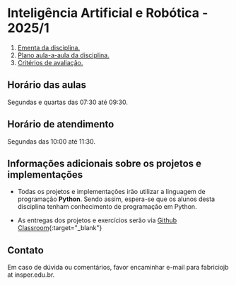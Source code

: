 # Inteligência Artificial e Robótica - 2025/1

1. [Ementa da disciplina.](ementa.md)
2. [Plano aula-a-aula da disciplina.](plano_de_aulas.md)
3. [Critérios de avaliação.](avaliacao.md)

## Horário das aulas

Segundas e quartas das 07:30 até 09:30.

## Horário de atendimento

Segundas das 10:00 até 11:30. 

## Informações adicionais sobre os projetos e implementações

* Todas os projetos e implementações irão utilizar a linguagem de programação **Python**. Sendo assim, espera-se que os alunos desta disciplina tenham conhecimento de programação em Python. 

* As entregas dos projetos e exercícios serão via [Github Classroom](https://classroom.github.com/classrooms/66448216-insper-classroom-ai-2025-1){:target="_blank"}

## Contato

Em caso de dúvida ou comentários, favor encaminhar e-mail para fabriciojb at insper.edu.br. 